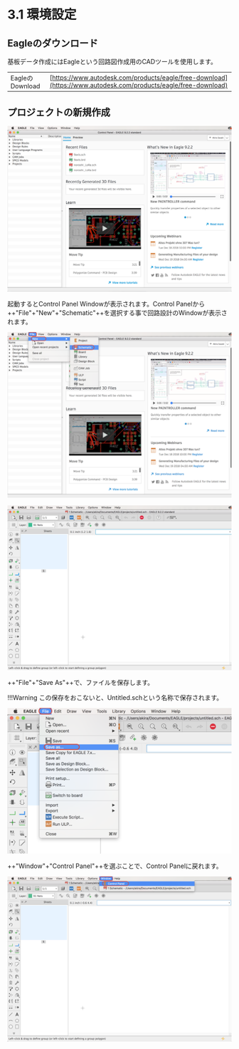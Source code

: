 # 3.1 環境設定

## Eagleのダウンロード

基板データ作成にはEagleという回路図作成用のCADツールを使用します。

|||
|:--|:--|
|EagleのDownload|[https://www.autodesk.com/products/eagle/free-download](https://www.autodesk.com/products/eagle/free-download)|

## プロジェクトの新規作成

![](./img/eagle001.png)

起動するとControl Panel Windowが表示されます。Control Panelから++"File"+"New"+"Schematic"++を選択する事で回路設計のWindowが表示されます。

![](./img/eagle002.png)

![](./img/eagle003.png)

++"File"+"Save As"++で、ファイルを保存します。

!!!Warning
	この保存をおこないと、Untitled.schという名称で保存されます。

![](./img/eagle005.png)

++"Window"+"Control Panel"++を選ぶことで、Control Panelに戻れます。

![](./img/eagle004.png)







